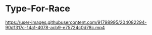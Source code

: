 # Type-For-Race

https://user-images.githubusercontent.com/91798995/204082294-90d1317c-14a1-4078-acb9-e75724c0d78c.mp4

